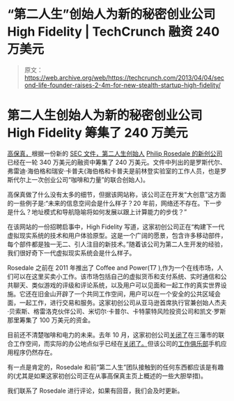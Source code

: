 # “第二人生”创始人为新的秘密创业公司 High Fidelity | TechCrunch 融资 240 万美元

> 原文：<https://web.archive.org/web/https://techcrunch.com/2013/04/04/second-life-founder-raises-2-4m-for-new-stealth-startup-high-fidelity/>

# 第二人生创始人为新的秘密创业公司 High Fidelity 筹集了 240 万美元

[高保真，](https://web.archive.org/web/20230316125315/http://highfidelity.io/)根据一份新的 [SEC 文件，第二人生创始人](https://web.archive.org/web/20230316125315/http://www.sec.gov/Archives/edgar/data/1573621/000157362113000002/xslFormDX01/primary_doc.xml) [Philip Rosedale 的新创公司](https://web.archive.org/web/20230316125315/http://www.crunchbase.com/person/philip-rosedale)已经在一轮 340 万美元的融资中筹集了 240 万美元。文件中列出的是罗斯代尔、弗雷迪·海伯格和瑞安·卡普夫(海伯格和卡普夫是前林登实验室的工作人员，也是罗斯代尔上一次创业公司“咖啡和力量”的联合创始人)。

高保真做了什么没有太多的细节，但据该网站称，该公司正在开发“大创意”这方面的一些例子是:“未来的信息空间会是什么样子？20 年前，网络还不存在。下一步是什么？地址模式和导航隐喻将如何发展以跟上计算能力的步伐？”

在该网站的一份招聘启事中，High Fidelity 写道，这家初创公司正在“构建下一代虚拟现实系统的技术和用户体验原型。这是一个广阔的愿景，包含许多移动部件，每个部件都是独一无二、引人注目的新技术。”随着该公司为第二人生开发的经验，我们很好奇下一代虚拟现实系统会是什么样子。

Rosedale 之前在 2011 年推出了 Coffee and Power(T7 ),作为一个在线市场，人们可以在这里买卖小工作。该市场包括自己的虚拟货币和支付系统、实时通信和公共聊天、类似游戏的评级和评论系统，以及用户可以见面和一起工作的真实世界设施。它还在旧金山开辟了一个共同工作空间，用户可以在一个安全的公共区域会面，一起工作，进行交易和服务。这家初创公司从亚马逊首席执行官兼创始人杰夫·贝索斯、格雷洛克伙伴公司、米切尔·卡普尔、卡特蒙特风险投资公司和凯文·罗斯那里筹集了 100 万美元的资金。

目前还不清楚咖啡和电力的未来。去年 10 月，这家初创公司[关闭了](https://web.archive.org/web/20230316125315/http://blog.coffeeandpower.com/2012/10/24/sunsetting-casual-coworking-at-cp/)在三藩市的联合工作空间，而实际的办公地点似乎已经在[关闭了。](https://web.archive.org/web/20230316125315/http://coffeeandpower.com/)但该公司的[工作俱乐部](https://web.archive.org/web/20230316125315/http://www.workclub.net/#!/welcome)手机应用程序仍然存在。

有一点是肯定的，Rosedale 和前“第二人生”团队接触到的任何东西都应该是有趣的(尤其是如果这家初创公司正在从事高保真主页上概述的一些大胆举措)。

我们联系了 Rosedale 进行评论，如果有回音，我们会及时更新。